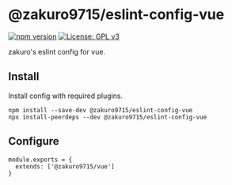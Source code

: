 # @zakuro9715/eslint-config-vue

[![npm version](https://badge.fury.io/js/%40zakuro9715%2Feslint-config-vue.svg)](https://badge.fury.io/js/%40zakuro9715%2Feslint-config-vue)
[![License: GPL v3](https://img.shields.io/badge/License-GPLv3-blue.svg)](https://www.gnu.org/licenses/gpl-3.0)

zakuro's eslint config for vue.

## Install

Install config with required plugins.

```
npm install --save-dev @zakuro9715/eslint-config-vue
npx install-peerdeps --dev @zakuro9715/eslint-config-vue
```

## Configure

```.eslintrc
module.exports = {
  extends: ['@zakuro9715/vue']
}
```
